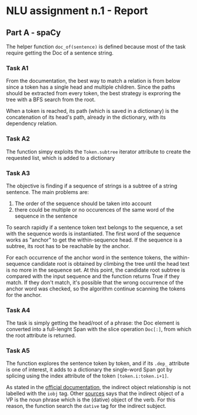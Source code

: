 # NLU assignment n.1 - Report
## Part A - spaCy
The helper function `doc_of(sentence)` is defined because most of the task require getting the Doc of a sentence string.
### Task A1
From the documentation, the best way to match a relation is from below since a token has a single head and multiple children. 
Since the paths should be extracted from every token, the best strategy is exproring the tree with a BFS search from the root.

When a token is reached, its path (which is saved in a dictionary) is the concatenation of its head's path, already in the dictionary, with its dependency relation.
### Task A2
The function simpy exploits the `Token.subtree` iterator attribute to create the requested list, which is added to a dictionary
### Task A3
The objective is finding if a sequence of strings is a subtree of a string sentence. The main problems are:
1. The order of the sequence should be taken into account
2. there could be multiple or no occurences of the same word of the sequence in the sentence

To search rapidly if a sentence token text belongs to the sequence, a set with the sequence words is instantiated.
The first word of the sequence works as "anchor" to get the within-sequence head. If the sequence is a subtree, its root has to be reachable by the anchor.

For each occurrence of the anchor word in the sentence tokens, the within-sequence candidate root is obtained by climbing the tree until the head text is no more in the sequence set.
At this point, the candidate root subtree is compared with the input sequence and the function returns True if they match.
If they don't match, it's possible that the wrong occurrence of the anchor word was checked, so the algorithm continue scanning the tokens for the anchor.
### Task A4
The task is simply getting the head/root of a phrase: the Doc element is converted into a full-lenght Span with the slice operation `Doc[:]`, from which the root attribute is returned.
### Task A5
The function explores the sentence token by token, and if its `.dep_` attribute is one of interest, it adds to a dictionary the single-word Span got by splicing using the index attribute of the token `[token.i:token.i+1]`.

As stated in the [official documentation](https://spacy.io/models/en), the indirect object relationship is not labelled with the `iobj` tag. Other [sources](https://downloads.cs.stanford.edu/nlp/software/dependencies_manual.pdf) says that the indirect object of a VP is the noun phrase which is the (dative) object of the verb. For this reason, the function search the `dative` tag for the indirect subject.
